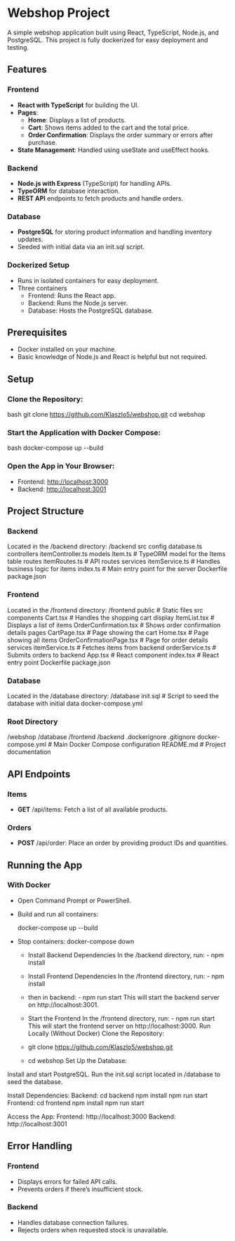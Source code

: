 # Webshop Project

A simple webshop application built using React, TypeScript, Node.js, and PostgreSQL. This project is fully dockerized for easy deployment and testing.

## Features

### Frontend
- **React with TypeScript** for building the UI.
- **Pages**:
  - **Home**: Displays a list of products.
  - **Cart**: Shows items added to the cart and the total price.
  - **Order Confirmation**: Displays the order summary or errors after purchase.
- **State Management**: Handled using useState and useEffect hooks.

### Backend
- **Node.js with Express** (TypeScript) for handling APIs.
- **TypeORM** for database interaction.
- **REST API** endpoints to fetch products and handle orders.

### Database
- **PostgreSQL** for storing product information and handling inventory updates.
- Seeded with initial data via an init.sql script.

### Dockerized Setup
- Runs in isolated containers for easy deployment.
- Three containers
  - Frontend: Runs the React app.
  - Backend: Runs the Node.js server.
  - Database: Hosts the PostgreSQL database.

## Prerequisites
- Docker installed on your machine.
- Basic knowledge of Node.js and React is helpful but not required.

## Setup

### Clone the Repository:
bash
git clone https://github.com/Klaszlo5/webshop.git
cd webshop


### Start the Application with Docker Compose:
bash
docker-compose up --build


### Open the App in Your Browser:
- Frontend: [http://localhost:3000](http://localhost:3000)
- Backend: [http://localhost:3001](http://localhost:3001)

## Project Structure

### Backend
Located in the /backend directory:
/backend
  src
    config
      database.ts
    controllers
      itemController.ts
    models
      Item.ts          # TypeORM model for the Items table
    routes
      itemRoutes.ts    # API routes
    services
      itemService.ts   # Handles business logic for items
    index.ts           # Main entry point for the server
  Dockerfile
  package.json


### Frontend
Located in the /frontend directory:
/frontend
  public                 # Static files
  src
    components
      Cart.tsx             # Handles the shopping cart display
      ItemList.tsx         # Displays a list of items
      OrderConfirmation.tsx # Shows order confirmation details
    pages
      CartPage.tsx         # Page showing the cart
      Home.tsx             # Page showing all items
      OrderConfirmationPage.tsx # Page for order details
    services
      itemService.ts       # Fetches items from backend
      orderService.ts      # Submits orders to backend
    App.tsx                  # React component
    index.tsx                # React entry point
  Dockerfile
  package.json


### Database
Located in the /database directory:
/database
  init.sql                # Script to seed the database with initial data
  docker-compose.yml


### Root Directory
/webshop
  /database
  /frontend
  /backend
  .dockerignore
  .gitignore
  docker-compose.yml      # Main Docker Compose configuration
  README.md               # Project documentation


## API Endpoints

### Items
- **GET** /api/items: Fetch a list of all available products.

### Orders
- **POST** /api/order: Place an order by providing product IDs and quantities.

## Running the App

### With Docker
- Open Command Prompt or PowerShell.
- Build and run all containers:

  docker-compose up --build

- Stop containers:
  docker-compose down
  
  - Install Backend Dependencies
  In the /backend directory, run:
		- npm install
  - Install Frontend Dependencies
  In the /frontend directory, run:
		- npm install
  - then in backend:
		- npm run start
  This will start the backend server on http://localhost:3001.

  - Start the Frontend
  In the /frontend directory, run:
		- npm run start
  This will start the frontend server on http://localhost:3000.
Run Locally (Without Docker)
  Clone the Repository:
  - git clone https://github.com/Klaszlo5/webshop.git
  - cd webshop
Set Up the Database:

Install and start PostgreSQL.
Run the init.sql script located in /database to seed the database.

Install Dependencies:
Backend:
cd backend
npm install
npm run start
Frontend:
cd frontend
npm install
npm run start

Access the App:
Frontend: http://localhost:3000
Backend: http://localhost:3001

## Error Handling

### Frontend
- Displays errors for failed API calls.
- Prevents orders if there’s insufficient stock.

### Backend
- Handles database connection failures.
- Rejects orders when requested stock is unavailable.
